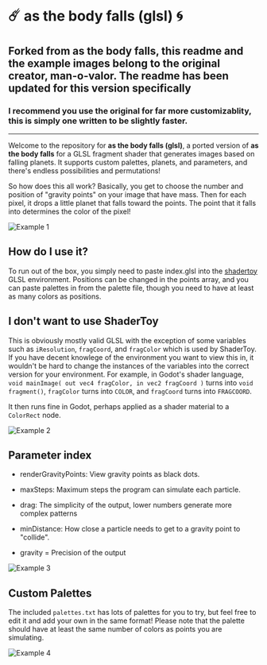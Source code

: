 # ☄️ as the body falls (glsl) 🌀

## Forked from **as the body falls**, this readme and the example images belong to the original creator, man-o-valor. The readme has been updated for this version specifically

### I recommend you use the original for far more customizablity, this is simply one written to be slightly faster.
------
Welcome to the repository for **as the body falls (glsl)**, a ported version of **as the body falls** for a GLSL fragment shader that generates images based on falling planets. It supports custom palettes, planets, and parameters, and there's endless possibilities and permutations!

So how does this all work? Basically, you get to choose the number and position of "gravity points" on your image that have mass. Then for each pixel, it drops a little planet that falls toward the points. The point that it falls into determines the color of the pixel!

![Example 1](/example1.png)

## How do I use it?

To run out of the box, you simply need to paste index.glsl into the [shadertoy](https://www.shadertoy.com/new) GLSL environment. Positions can be changed in the points array, and you can paste palettes in from the palette file, though you need to have at least as many colors as positions.

## I don't want to use ShaderToy

This is obviously mostly valid GLSL with the exception of some variables such as `iResolution`, `fragCoord`, and `fragColor` which is used by ShaderToy. If you have decent knowlege of the environment you want to view this in, it wouldn't be hard to change the instances of the variables into the correct version for your environment. For example, in Godot's shader language, `void mainImage( out vec4 fragColor, in vec2 fragCoord )` turns into `void fragment()`, `fragColor` turns into `COLOR`, and `fragCoord` turns into `FRAGCOORD`. 

It then runs fine in Godot, perhaps applied as a shader material to a `ColorRect` node.

![Example 2](/example2.png)

## Parameter index

- renderGravityPoints: View gravity points as black dots.
    
- maxSteps: Maximum steps the program can simulate each particle.

- drag: The simplicity of the output, lower numbers generate more complex patterns

- minDistance: How close a particle needs to get to a gravity point to "collide".
    
- gravity = Precision of the output

![Example 3](/example3.png)

## Custom Palettes

The included `palettes.txt` has lots of palettes for you to try, but feel free to edit it and add your own in the same format! Please note that the palette should have at least the same number of colors as points you are simulating.

![Example 4](/example4.png)
